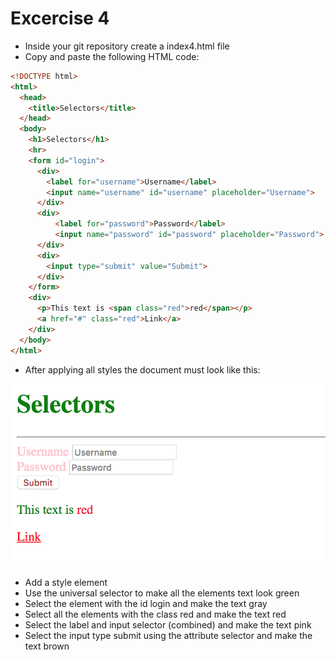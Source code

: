 # Excercise 4

* Inside your git repository create a index4.html file
* Copy and paste the following HTML code:

```html
<!DOCTYPE html>
<html>
  <head>
    <title>Selectors</title>
  </head>
  <body>
    <h1>Selectors</h1>
    <hr>
    <form id="login">
      <div>
        <label for="username">Username</label>
        <input name="username" id="username" placeholder="Username">
      </div>
      <div>
          <label for="password">Password</label>
          <input name="password" id="password" placeholder="Password">
      </div>
      <div>
        <input type="submit" value="Submit">
      </div>
    </form>
    <div>
      <p>This text is <span class="red">red</span></p>
      <a href="#" class="red">Link</a>
    </div>
  </body>
</html>
```

* After applying all styles the document must look like this:

![Ex 4](./results/ex_4.png)

* Add a style element
* Use the universal selector to make all the elements text look green
* Select the element with the id login and make the text gray
* Select all the elements with the class red and make the text red
* Select the label and input selector (combined) and make the text pink
* Select the input type submit using the attribute selector and make the text brown